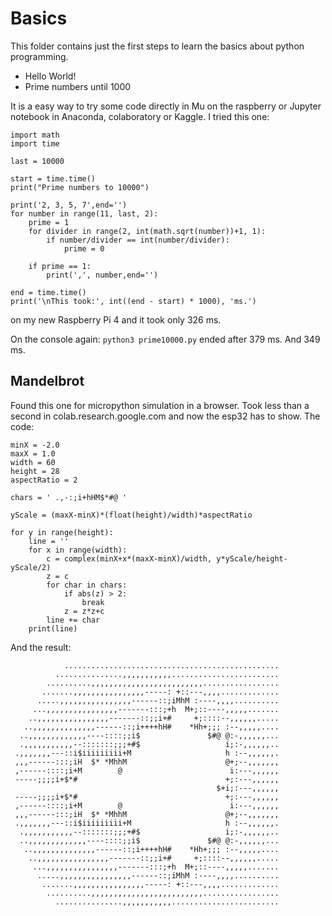 # Basics

This folder contains just the first steps to learn the basics about python programming.

- Hello World!
- Prime numbers until 1000

It is a easy way to try some code directly in Mu on the raspberry or Jupyter notebook in Anaconda, colaboratory or Kaggle. I tried this one:

```
import math
import time

last = 10000

start = time.time()
print("Prime numbers to 10000")

print('2, 3, 5, 7',end='')
for number in range(11, last, 2):
    prime = 1
    for divider in range(2, int(math.sqrt(number))+1, 1):
        if number/divider == int(number/divider):
            prime = 0

    if prime == 1:
        print(',', number,end='')
        
end = time.time()
print('\nThis took:', int((end - start) * 1000), 'ms.')
```

on my new Raspberry Pi 4 and it took only 326 ms.

On the console again: `python3 prime10000.py` ended after 379 ms. And 349 ms.

## Mandelbrot

Found this one for micropython simulation in a browser. Took less than a second in colab.research.google.com and now the esp32 has to show. The code:

```
minX = -2.0
maxX = 1.0
width = 60
height = 28
aspectRatio = 2

chars = ' .,-:;i+hHM$*#@ '

yScale = (maxX-minX)*(float(height)/width)*aspectRatio

for y in range(height):
    line = ''
    for x in range(width):
        c = complex(minX+x*(maxX-minX)/width, y*yScale/height-yScale/2)
        z = c
        for char in chars:
            if abs(z) > 2:
                break
            z = z*z+c
        line += char
    print(line)
```

And the result:

```
            ................................................
          ...............,,,,,,,,,,,........................
        ..........,,,,,,,,,,,,,,,,,,,,,,,,,.................
       .......,,,,,,,,,,,,,,,,-----: +::---,,,,.............
      .....,,,,,,,,,,,,,,,,------::;iMhM :----,,,,..........
     ...,,,,,,,,,,,,,,,,-------:::;+h  M+;::----,,,,,.......
    ..,,,,,,,,,,,,,,,,-------::;;i+#     +;::::--,,,,,,.....
   ..,,,,,,,,,,,,,,------::;i++++hH#    *Hh+;;; :--,,,,,....
  ..,,,,,,,,,,,,,----::::;;i$               $#@ @:-,,,,,,...
  .,,,,,,,,,,,--:::::::;;;+#$                   i;:-,,,,,,..
 .,,,,,,,---::i$iiiiiiiii+M                     h :--,,,,,,.
 ,,,------:::;iH  $* *MhhM                      @+;--,,,,,,,
 ,------::::;i+M        @                        i:---,,,,,,
 -----;;;;i+$*#                                 +;:---,,,,,,
                                              $+i;:---,,,,,,
 -----;;;;i+$*#                                 +;:---,,,,,,
 ,------::::;i+M        @                        i:---,,,,,,
 ,,,------:::;iH  $* *MhhM                      @+;--,,,,,,,
 .,,,,,,,---::i$iiiiiiiii+M                     h :--,,,,,,.
  .,,,,,,,,,,,--:::::::;;;+#$                   i;:-,,,,,,..
  ..,,,,,,,,,,,,,----::::;;i$               $#@ @:-,,,,,,...
   ..,,,,,,,,,,,,,,------::;i++++hH#    *Hh+;;; :--,,,,,....
    ..,,,,,,,,,,,,,,,,-------::;;i+#     +;::::--,,,,,,.....
     ...,,,,,,,,,,,,,,,,-------:::;+h  M+;::----,,,,,.......
      .....,,,,,,,,,,,,,,,,------::;iMhM :----,,,,..........
       .......,,,,,,,,,,,,,,,,-----: +::---,,,,.............
        ..........,,,,,,,,,,,,,,,,,,,,,,,,,.................
          ...............,,,,,,,,,,,........................
```
